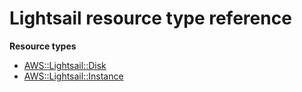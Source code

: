 # Lightsail resource type reference<a name="AWS_Lightsail"></a>

**Resource types**
+ [AWS::Lightsail::Disk](aws-resource-lightsail-disk.md)
+ [AWS::Lightsail::Instance](aws-resource-lightsail-instance.md)
